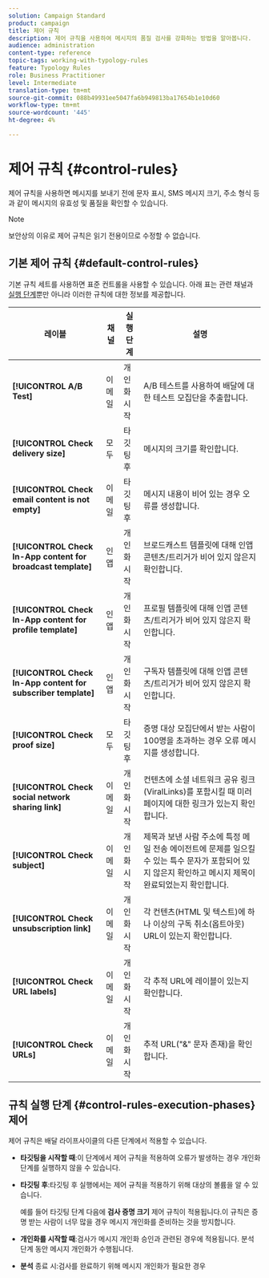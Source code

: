 ```yaml
---
solution: Campaign Standard
product: campaign
title: 제어 규칙
description: 제어 규칙을 사용하여 메시지의 품질 검사를 강화하는 방법을 알아봅니다.
audience: administration
content-type: reference
topic-tags: working-with-typology-rules
feature: Typology Rules
role: Business Practitioner
level: Intermediate
translation-type: tm+mt
source-git-commit: 088b49931ee5047fa6b949813ba17654b1e10d60
workflow-type: tm+mt
source-wordcount: '445'
ht-degree: 4%

---
```



# 제어 규칙 {#control-rules}

제어 규칙을 사용하면 메시지를 보내기 전에 문자 표시, SMS 메시지 크기, 주소 형식 등과 같이 메시지의 유효성 및 품질을 확인할 수 있습니다.

>[!NOTE]
>
>보안상의 이유로 제어 규칙은 읽기 전용이므로 수정할 수 없습니다.

## 기본 제어 규칙 {#default-control-rules}

기본 규칙 세트를 사용하면 표준 컨트롤을 사용할 수 있습니다. 아래 표는 관련 채널과 [실행 단계](#control-rules-execution-phases)뿐만 아니라 이러한 규칙에 대한 정보를 제공합니다.

| 레이블 | 채널 | 실행 단계 | 설명 |
---------|----------|---------|---------
| **[!UICONTROL A/B Test]** | 이메일 | 개인화 시작 | A/B 테스트를 사용하여 배달에 대한 테스트 모집단을 추출합니다. |
| **[!UICONTROL Check delivery size]** | 모두 | 타깃팅 후 | 메시지의 크기를 확인합니다. |
| **[!UICONTROL Check email content is not empty]** | 이메일 | 타깃팅 후 | 메시지 내용이 비어 있는 경우 오류를 생성합니다. |
| **[!UICONTROL Check In-App content for broadcast template]** | 인앱 | 개인화 시작 | 브로드캐스트 템플릿에 대해 인앱 콘텐츠/트리거가 비어 있지 않은지 확인합니다. |
| **[!UICONTROL Check In-App content for profile template]** | 인앱 | 개인화 시작 | 프로필 템플릿에 대해 인앱 콘텐츠/트리거가 비어 있지 않은지 확인합니다. |
| **[!UICONTROL Check In-App content for subscriber template]** | 인앱 | 개인화 시작 | 구독자 템플릿에 대해 인앱 콘텐츠/트리거가 비어 있지 않은지 확인합니다. |
| **[!UICONTROL Check proof size]** | 모두 | 타깃팅 후 | 증명 대상 모집단에서 받는 사람이 100명을 초과하는 경우 오류 메시지를 생성합니다. |
| **[!UICONTROL Check social network sharing link]** | 이메일 | 개인화 시작 | 컨텐츠에 소셜 네트워크 공유 링크(ViralLinks)를 포함시킬 때 미러 페이지에 대한 링크가 있는지 확인합니다. |
| **[!UICONTROL Check subject]** | 이메일 | 개인화 시작 | 제목과 보낸 사람 주소에 특정 메일 전송 에이전트에 문제를 일으킬 수 있는 특수 문자가 포함되어 있지 않은지 확인하고 메시지 제목이 완료되었는지 확인합니다. |
| **[!UICONTROL Check unsubscription link]** | 이메일 | 개인화 시작 | 각 컨텐츠(HTML 및 텍스트)에 하나 이상의 구독 취소(옵트아웃) URL이 있는지 확인합니다. |
| **[!UICONTROL Check URL labels]** | 이메일 | 개인화 시작 | 각 추적 URL에 레이블이 있는지 확인합니다. |
| **[!UICONTROL Check URLs]** | 이메일 | 개인화 시작 | 추적 URL(&quot;&amp;&quot; 문자 존재)을 확인합니다. |

## 규칙 실행 단계 {#control-rules-execution-phases} 제어

제어 규칙은 배달 라이프사이클의 다른 단계에서 적용할 수 있습니다.

* **타깃팅을 시작할 때**:이 단계에서 제어 규칙을 적용하여 오류가 발생하는 경우 개인화 단계를 실행하지 않을 수 있습니다.

* **타깃팅 후**:타깃팅 후 실행에서는 제어 규칙을 적용하기 위해 대상의 볼륨을 알 수 있습니다.

   예를 들어 타깃팅 단계 다음에 **검사 증명 크기** 제어 규칙이 적용됩니다.이 규칙은 증명 받는 사람이 너무 많을 경우 메시지 개인화를 준비하는 것을 방지합니다.

* **개인화를 시작할 때**:검사가 메시지 개인화 승인과 관련된 경우에 적용됩니다. 분석 단계 동안 메시지 개인화가 수행됩니다.

* **분석** 종료 시:검사를 완료하기 위해 메시지 개인화가 필요한 경우
